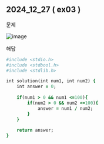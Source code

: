 ## 2024_12_27 ( ex03 )

문제 <br>

![image](https://github.com/user-attachments/assets/bae8b9b4-eda0-4e7d-a58b-eb5d79e8af35) <br>

해답 <br>

```ruby
#include <stdio.h>
#include <stdbool.h>
#include <stdlib.h>

int solution(int num1, int num2) {
    int answer = 0;
    
    if(num1 > 0 && num1 <=100){
        if(num2 > 0 && num2 <=100){
            answer = num1 / num2;
        }
    }
    
    return answer;
}
```
